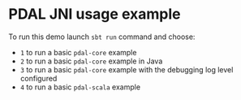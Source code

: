 # PDAL JNI usage example

To run this demo launch `sbt run` command and choose:

* `1` to run a basic `pdal-core` example
* `2` to run a basic `pdal-core` example in Java
* `3` to run a basic `pdal-core` example with the debugging log level configured
* `4` to run a basic `pdal-scala` example
